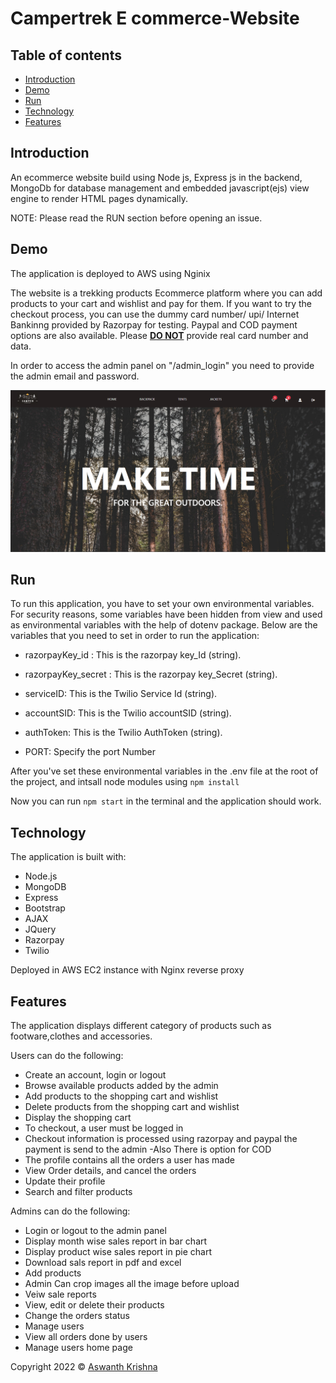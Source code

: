 # Campertrek E commerce-Website

## Table of contents

- [Introduction](#introduction)
- [Demo](#demo)
- [Run](#run)
- [Technology](#technology)
- [Features](#features)


## Introduction

An ecommerce website build using Node js, Express js in the backend, MongoDb for database management and embedded javascript(ejs) view engine to render HTML pages dynamically.

NOTE: Please read the RUN section before opening an issue.

## Demo


The application is deployed to AWS using Nginix

The website is a trekking products Ecommerce platform where you can add products to your cart and wishlist and pay for them. If you want to try the checkout process, you can use the dummy card number/ upi/ Internet Bankinng provided by Razorpay for testing. 
Paypal and COD payment options are also available.
Please <u><b>DO NOT</b></u> provide real card number and data.



In order to access the admin panel on "/admin_login" you need to provide the admin email and password.

![This is an image](/Campertrek.png)
## Run

To run this application, you have to set your own environmental variables. For security reasons, some variables have been hidden from view and used as environmental variables with the help of dotenv package. Below are the variables that you need to set in order to run the application:

- razorpayKey_id :     This is the razorpay key_Id (string).

- razorpayKey_secret :  This is the razorpay key_Secret (string).

- serviceID: This is the Twilio Service Id (string).

- accountSID: This is the Twilio accountSID (string).

- authToken: This is the Twilio AuthToken (string).

- PORT: Specify the port Number

After you've set these environmental variables in the .env file at the root of the project, and intsall node modules using  `npm install`

Now you can run `npm start` in the terminal and the application should work.

## Technology

The application is built with:

- Node.js 
- MongoDB
- Express 
- Bootstrap 
- AJAX
- JQuery
- Razorpay
- Twilio

Deployed in AWS EC2 instance with Nginx reverse proxy

## Features

The application displays different category of products such as footware,clothes and accessories.

Users can do the following:

- Create an account, login or logout
- Browse available products added by the admin
- Add products to the shopping cart and wishlist
- Delete products from the shopping cart and wishlist
- Display the shopping cart
- To checkout, a user must be logged in
- Checkout information is processed using razorpay and paypal the payment is send to the admin
-Also There is option for COD
- The profile contains all the orders a user has made
- View Order details, and cancel the orders
- Update their profile
- Search and filter products
 


Admins can do the following:

- Login or logout to the admin panel
- Display month wise sales report in bar chart
- Display product wise sales report in pie chart 
- Download sals report in pdf and excel 
- Add products
- Admin Can crop images all the image before upload
- Veiw sale reports
- View, edit or delete their products
- Change the orders status
- Manage users
- View all orders done by users
- Manage users home page 



 Copyright 2022 © [Aswanth Krishna](https://github.com/aswanthkris)

